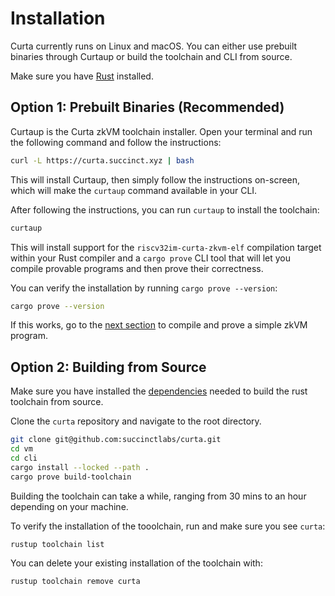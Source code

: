 # Installation

Curta currently runs on Linux and macOS. You can either use prebuilt binaries through Curtaup or
build the toolchain and CLI from source.

Make sure you have [Rust](https://www.rust-lang.org/tools/install) installed.

## Option 1: Prebuilt Binaries (Recommended)

Curtaup is the Curta zkVM toolchain installer. Open your terminal and run the following command and follow the instructions:

```bash
curl -L https://curta.succinct.xyz | bash
```

This will install Curtaup, then simply follow the instructions on-screen, which will make the `curtaup` command available in your CLI.

After following the instructions, you can run `curtaup` to install the toolchain:

```bash
curtaup
```

This will install support for the `riscv32im-curta-zkvm-elf` compilation target within your Rust compiler
and a `cargo prove` CLI tool that will let you compile provable programs and then prove their correctness. 

You can verify the installation by running `cargo prove --version`:

```bash
cargo prove --version
```

If this works, go to the [next section](./quickstart.md) to compile and prove a simple zkVM program.

## Option 2: Building from Source

Make sure you have installed the [dependencies](https://github.com/rust-lang/rust/blob/master/INSTALL.md#dependencies) needed to build the rust toolchain from source.

Clone the `curta` repository and navigate to the root directory. 

```bash
git clone git@github.com:succinctlabs/curta.git
cd vm
cd cli
cargo install --locked --path .
cargo prove build-toolchain
```

Building the toolchain can take a while, ranging from 30 mins to an hour depending on your machine.

To verify the installation of the tooolchain, run and make sure you see `curta`:

```bash
rustup toolchain list
```

You can delete your existing installation of the toolchain with:

```bash
rustup toolchain remove curta
```

